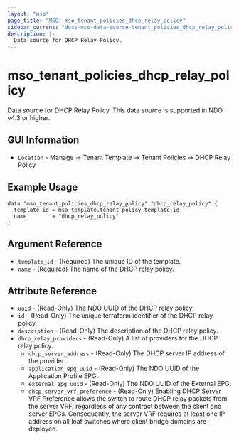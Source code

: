 ```yaml
---
layout: "mso"
page_title: "MSO: mso_tenant_policies_dhcp_relay_policy"
sidebar_current: "docs-mso-data-source-tenant_policies_dhcp_relay_policy"
description: |-
  Data source for DHCP Relay Policy.
---
```


# mso_tenant_policies_dhcp_relay_policy #

Data source for DHCP Relay Policy. This data source is supported in NDO v4.3 or higher.

## GUI Information ##

* `Location` - Manage -> Tenant Template -> Tenant Policies -> DHCP Relay Policy

## Example Usage ##

```hcl
data "mso_tenant_policies_dhcp_relay_policy" "dhcp_relay_policy" {
  template_id = mso_template.tenant_policy_template.id
  name        = "dhcp_relay_policy"
}
```

## Argument Reference ##

* `template_id` - (Required) The unique ID of the template.
* `name` - (Required) The name of the DHCP relay policy.

## Attribute Reference ##

* `uuid` - (Read-Only) The NDO UUID of the DHCP relay policy.
* `id` - (Read-Only) The unique terraform identifier of the DHCP relay policy.
* `description` - (Read-Only) The description of the DHCP relay policy.
* `dhcp_relay_providers` - (Read-Only) A list of providers for the DHCP relay policy.
  * `dhcp_server_address` - (Read-Only) The DHCP server IP address of the provider.
  * `application_epg_uuid` - (Read-Only) The NDO UUID of the Application Profile EPG.
  * `external_epg_uuid` - (Read-Only) The NDO UUID of the External EPG.
  * `dhcp_server_vrf_preference` - (Read-Only) Enabling DHCP Server VRF Preference allows the switch to route DHCP relay packets from the server VRF, regardless of any contract between the client and server EPGs. Consequently, the server VRF requires at least one IP address on all leaf switches where client bridge domains are deployed.
